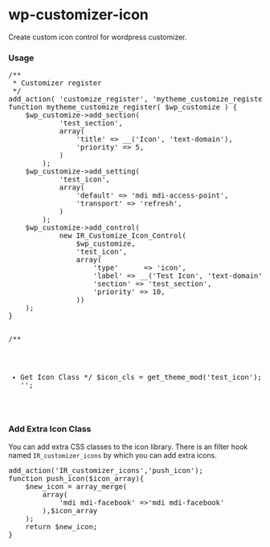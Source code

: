 # wp-customizer-icon
Create custom icon control for wordpress customizer.
<h3>Usage</h3> 
<pre>
/**
 * Customizer register
 */
add_action( 'customize_register', 'mytheme_customize_register' );
function mytheme_customize_register( $wp_customize ) {
	$wp_customize->add_section(
			'test_section',
			array(
				'title' => __('Icon', 'text-domain'),
				'priority' => 5,
			)
		);
	$wp_customize->add_setting(
			'test_icon',
			array(
				'default' => 'mdi mdi-access-point',
				'transport' => 'refresh',
			)
		);
	$wp_customize->add_control(
			new IR_Customize_Icon_Control(
				$wp_customize,
				'test_icon',
				array(
					'type'      => 'icon',
					'label' => __('Test Icon', 'text-domain'),
					'section' => 'test_section',
					'priority' => 10,
				))
	);
}

/**
 * Get Icon Class
 */
$icon_cls = get_theme_mod('test_icon');
echo '<i class="'.esc_attr( $icon_cls ).'"></i>';
</pre>
<h3>Add Extra Icon Class</h3>
<p>You can add extra CSS classes to the icon library. There is an filter hook named <code>IR_customizer_icons</code> by which you can add extra icons.</p>
<pre>
add_action('IR_customizer_icons','push_icon');
function push_icon($icon_array){
	$new_icon = array_merge(
		array(
			'mdi mdi-facebook' =>'mdi mdi-facebook'
		),$icon_array
	);
	return $new_icon;
}
</pre>
